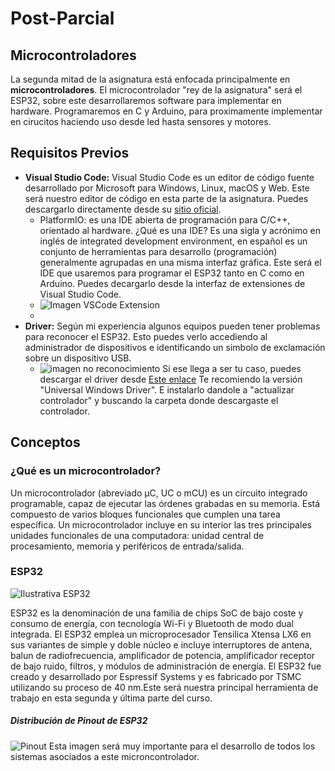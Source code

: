 # Post-Parcial 

## Microcontroladores



La segunda mitad de la asignatura está enfocada principalmente en **microcontroladores**. El microcontrolador "rey de la asignatura" será el ESP32, sobre este desarrollaremos software para implementar en hardware. Programaremos en C y Arduino, para proximamente implementar en cirucitos haciendo uso desde led hasta sensores y motores. 

## Requisitos Previos

- **Visual Studio Code:** Visual Studio Code es un editor de código fuente desarrollado por Microsoft para Windows, Linux, macOS y Web. Este será nuestro editor de código en esta parte de la asignatura. Puedes descargarlo directamente desde su [sitio oficial](https://code.visualstudio.com/download).
    - PlatformIO: es una IDE abierta de programación para C/C++, orientado al hardware. ¿Qué es una IDE? Es una sigla y acrónimo en inglés de integrated development environment, en español es un conjunto de herramientas para desarrollo (programación) generalmente agrupadas en una misma interfaz gráfica. Este será el IDE que usaremos para programar el ESP32 tanto en C como en Arduino. Puedes decargarlo desde la interfaz de extensiones de Visual Studio Code. 
    - ![Imagen VSCode Extension](https://i.ytimg.com/vi/JG-2fLCjy6s/maxresdefault.jpg?sqp=-oaymwEmCIAKENAF8quKqQMa8AEB-AH-CYAC0AWKAgwIABABGGUgZShlMA8=&rs=AOn4CLBKRnc_vetOtNj1sgzrLO4ieTOnSA)
    - 
- **Driver:** Según mi experiencia algunos equipos pueden tener problemas para reconocer el ESP32. Esto puedes verlo accediendo al administrador de dispositivos e identificando un simbolo de exclamación sobre un dispositivo USB.
  - ![imagen no reconocimiento](https://images.imyfone.com/imyfonees/assets/article/recover-pc-data/update-usb-drive.jpg)
Si ese llega a ser tu caso, puedes descargar el driver desde [Este enlace](https://www.silabs.com/developers/usb-to-uart-bridge-vcp-drivers?tab=downloads) Te recomiendo la versión "Universal Windows Driver". E instalarlo dandole a "actualizar controlador" y buscando la carpeta donde descargaste el controlador.


## Conceptos 

### ¿Qué es un microcontrolador?

Un microcontrolador (abreviado µC, UC o mCU) es un circuito integrado programable, capaz de ejecutar las órdenes grabadas en su memoria. Está compuesto de varios bloques funcionales que cumplen una tarea específica. Un microcontrolador incluye en su interior las tres principales unidades funcionales de una computadora: unidad central de procesamiento, memoria y periféricos de entrada/salida.


### ESP32

![Ilustrativa ESP32](https://www.electronicajapon.com/catalog/images/ESP32.png)

ESP32 es la denominación de una familia de chips SoC de bajo coste y consumo de energía, con tecnología Wi-Fi y Bluetooth de modo dual integrada. El ESP32 emplea un microprocesador Tensilica Xtensa LX6 en sus variantes de simple y doble núcleo e incluye interruptores de antena, balun de radiofrecuencia, amplificador de potencia, amplificador receptor de bajo ruido, filtros, y módulos de administración de energía. El ESP32 fue creado y desarrollado por Espressif Systems y es fabricado por TSMC utilizando su proceso de 40 nm.Este será nuestra principal herramienta de trabajo en esta segunda y última parte del curso.

##### Distribución de Pinout de ESP32

![Pinout](https://docs.espressif.com/projects/esp-idf/en/stable/esp32/_images/esp32-devkitC-v4-pinout.png)
Esta imagen será muy importante para el desarrollo de todos los sistemas asociados a este microncontrolador.
